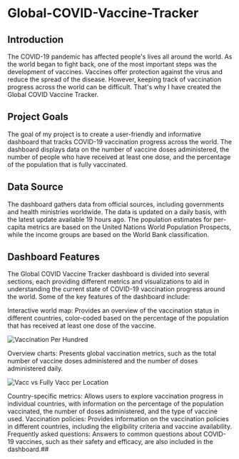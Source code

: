 # Global-COVID-Vaccine-Tracker

## Introduction

The COVID-19 pandemic has affected people's lives all around the world. As the world began to fight back, one of the most important steps was the development of vaccines. Vaccines offer protection against the virus and reduce the spread of the disease. However, keeping track of vaccination progress across the world can be difficult. That's why I have created the Global COVID Vaccine Tracker.

## Project Goals

The goal of my project is to create a user-friendly and informative dashboard that tracks COVID-19 vaccination progress across the world. The dashboard displays data on the number of vaccine doses administered, the number of people who have received at least one dose, and the percentage of the population that is fully vaccinated.

## Data Source

The dashboard gathers data from official sources, including governments and health ministries worldwide. The data is updated on a daily basis, with the latest update available 19 hours ago. The population estimates for per-capita metrics are based on the United Nations World Population Prospects, while the income groups are based on the World Bank classification.

## Dashboard Features

The Global COVID Vaccine Tracker dashboard is divided into several sections, each providing different metrics and visualizations to aid in understanding the current state of COVID-19 vaccination progress around the world. Some of the key features of the dashboard include:

Interactive world map: Provides an overview of the vaccination status in different countries, color-coded based on the percentage of the population that has received at least one dose of the vaccine.

![Vaccination Per Hundred](https://user-images.githubusercontent.com/94572320/233524302-b84b926e-aa15-493d-a345-0ebca25c5d36.png)


Overview charts: Presents global vaccination metrics, such as the total number of vaccine doses administered and the number of doses administered daily.

![Vacc vs Fully Vacc per Location](https://user-images.githubusercontent.com/94572320/233524465-ee176a01-a74b-413f-b1c7-3d8b311002d9.png)


Country-specific metrics: Allows users to explore vaccination progress in individual countries, with information on the percentage of the population vaccinated, the number of doses administered, and the type of vaccine used.
Vaccination policies: Provides information on the vaccination policies in different countries, including the eligibility criteria and vaccine availability.
Frequently asked questions: Answers to common questions about COVID-19 vaccines, such as their safety and efficacy, are also included in the dashboard.##
